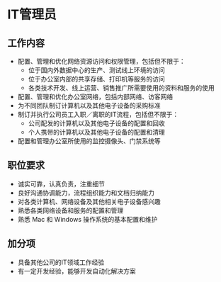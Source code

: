 # IT管理员

## 工作内容

- 配置、管理和优化网络资源访问和权限管理，包括但不限于：
  - 位于国内外数据中心的生产、测试线上环境的访问
  - 位于办公室内部的共享存储、打印机等服务的访问
  - 各类技术开发、线上运营、销售推广所需要使用的资料和服务的使用
- 配置、管理和优化办公室网络，包括内部网络、访客网络
- 为不同团队制订计算机以及其他电子设备的采购标准
- 制订并执行公司员工入职／离职的IT流程，包括但不限于：
  - 公司配发的计算机以及其他电子设备的配置和回收
  - 个人携带的计算机以及其他电子设备的配置和清理
- 配置和管理办公室所使用的监控摄像头、门禁系统等

## 职位要求

- 诚实可靠，认真负责，注重细节
- 良好沟通协调能力，流程组织能力和文档归纳能力
- 对各类计算机、网络设备及其他相关电子设备感兴趣
- 熟悉各类网络设备和服务的配置和管理
- 熟悉 Mac 和 Windows 操作系统的基本配置和维护

## 加分项

- 具备其他公司的IT领域工作经验
- 有一定开发经验，能够开发自动化解决方案
